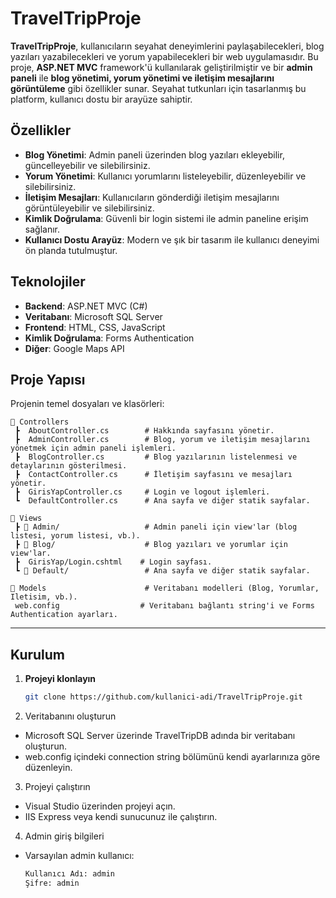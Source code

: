 # TravelTripProje

**TravelTripProje**, kullanıcıların seyahat deneyimlerini paylaşabilecekleri, blog yazıları yazabilecekleri ve yorum yapabilecekleri bir web uygulamasıdır. Bu proje, **ASP.NET MVC** framework'ü kullanılarak geliştirilmiştir ve bir **admin paneli** ile **blog yönetimi, yorum yönetimi ve iletişim mesajlarını görüntüleme** gibi özellikler sunar. Seyahat tutkunları için tasarlanmış bu platform, kullanıcı dostu bir arayüze sahiptir.

## Özellikler

- **Blog Yönetimi**: Admin paneli üzerinden blog yazıları ekleyebilir, güncelleyebilir ve silebilirsiniz.
- **Yorum Yönetimi**: Kullanıcı yorumlarını listeleyebilir, düzenleyebilir ve silebilirsiniz.
- **İletişim Mesajları**: Kullanıcıların gönderdiği iletişim mesajlarını görüntüleyebilir ve silebilirsiniz.
- **Kimlik Doğrulama**: Güvenli bir login sistemi ile admin paneline erişim sağlanır.
- **Kullanıcı Dostu Arayüz**: Modern ve şık bir tasarım ile kullanıcı deneyimi ön planda tutulmuştur.

## Teknolojiler

- **Backend**: ASP.NET MVC (C#)
- **Veritabanı**: Microsoft SQL Server
- **Frontend**: HTML, CSS, JavaScript
- **Kimlik Doğrulama**: Forms Authentication
- **Diğer**: Google Maps API

## Proje Yapısı

Projenin temel dosyaları ve klasörleri:

```
📂 Controllers
 ┣  AboutController.cs        # Hakkında sayfasını yönetir.
 ┣  AdminController.cs        # Blog, yorum ve iletişim mesajlarını yönetmek için admin paneli işlemleri.
 ┣  BlogController.cs         # Blog yazılarının listelenmesi ve detaylarının gösterilmesi.
 ┣  ContactController.cs      # İletişim sayfasını ve mesajları yönetir.
 ┣  GirisYapController.cs     # Login ve logout işlemleri.
 ┗  DefaultController.cs      # Ana sayfa ve diğer statik sayfalar.

📂 Views
 ┣ 📂 Admin/                   # Admin paneli için view'lar (blog listesi, yorum listesi, vb.).
 ┣ 📂 Blog/                    # Blog yazıları ve yorumlar için view'lar.
 ┣  GirisYap/Login.cshtml    # Login sayfası.
 ┗ 📂 Default/                 # Ana sayfa ve diğer statik sayfalar.

📂 Models                      # Veritabanı modelleri (Blog, Yorumlar, Iletisim, vb.).
 web.config                  # Veritabanı bağlantı string'i ve Forms Authentication ayarları.
```

---

## Kurulum

1. **Projeyi klonlayın**
   ```bash
   git clone https://github.com/kullanici-adi/TravelTripProje.git
2. Veritabanını oluşturun
- Microsoft SQL Server üzerinde TravelTripDB adında bir veritabanı oluşturun.
- web.config içindeki connection string bölümünü kendi ayarlarınıza göre düzenleyin.
3. Projeyi çalıştırın
- Visual Studio üzerinden projeyi açın.
- IIS Express veya kendi sunucunuz ile çalıştırın.
4. Admin giriş bilgileri
- Varsayılan admin kullanıcı:
  ```bash
  Kullanıcı Adı: admin  
  Şifre: admin
